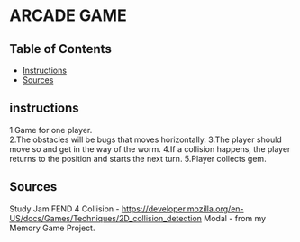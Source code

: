 # ARCADE GAME

## Table of Contents

* [Instructions](#instructions)
* [Sources](#Sources)

## instructions

1.Game for one player.   
2.The obstacles will be bugs that moves horizontally.
3.The player should move so and get in the way of the worm.
4.If a collision happens, the player returns to the position and starts the next turn.
5.Player collects gem.


## Sources

Study Jam FEND 4
Collision - https://developer.mozilla.org/en-US/docs/Games/Techniques/2D_collision_detection
Modal - from my Memory Game Project.
